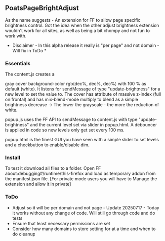 ## PoatsPageBrightAdjust

As the name suggests - An extension for FF to allow page specific brightness control.
Got the idea when the other adjust brightness extension wouldn't work for all sites, as well as
being a bit chompy and not fun to work with.

* Disclaimer - In this alpha release it really is "per page" and not domain - Will fix in ToDo *

### Essentials

The content.js creates a <div> gray cover background-color rgb(dec%, dec%, dec%) with 100 % as default (white). It listens
for sendMessage of type "update-brightness" for a new level to set the value to.
The cover has attribute of massive z-index (full on frontal) and has mix-blend-mode multiply to blend as a simple
brightness decrease -> The lower the grayscale - the more the reduction of white.

popup.js uses the FF API to sendMessage to content.js with type "update-brightness" and the current level set
via slider in popup.html. A debouncer is applied in code so new levels only get set every 100 ms.

popup.html is the finest GUI you have seen with a simple slider to set levels and a checkbutton to enable/disable
dim.

### Install

To test it download all files to a folder. Open FF about:debugging#/runtime/this-firefox and load as temporary addon
from the manifest.json file.
[For private mode users you will have to Manage the extension and allow it in private]

### ToDo

* Adjust so it will be per domain and not page - Update 20250717 - Today it works without any change of code. Will still go through code and do tests
* Ensure that least necessary permissions are set
* Consider how many domains to store setting for at a time and when to do cleanup
